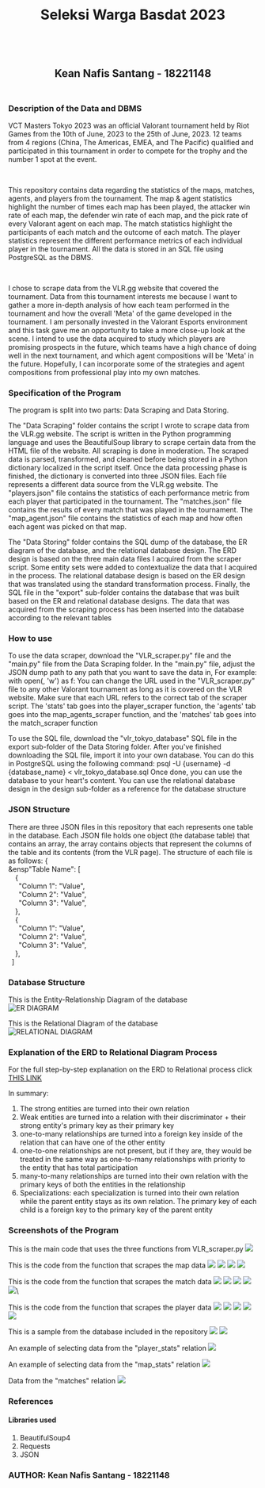 <h1 align="center">
  <br>
  Seleksi Warga Basdat 2023
  <br>
  <br>
</h1>

<h2 align="center">
  <br>
  Kean Nafis Santang - 18221148
  <br>
  <br>
</h2>



### Description of the Data and DBMS
<p>
  VCT Masters Tokyo 2023 was an official Valorant tournament held by Riot Games from the 10th of June, 2023 to the 25th of June, 2023. 12 teams from 4 regions (China, The Americas, EMEA, and The Pacific) qualified and participated in this tournament in order to compete for the trophy and the number 1 spot at the event. 
</p>
<br>

<p>
  This repository contains data regarding the statistics of the maps, matches, agents, and players from the tournament. The map & agent statistics highlight the number of times each map has been played, the attacker win rate of each map, the defender win rate of each map, and the pick rate of every Valorant agent on each map. The match statistics highlight the participants of each match and the outcome of each match. The player statistics represent the different performance metrics of each individual player in the tournament. All the data is stored in an SQL file using PostgreSQL as the DBMS.
</p>
<br>

<p>
  I chose to scrape data from the VLR.gg website that covered the tournament. Data from this tournament interests me because I want to gather a more in-depth analysis of how each team performed in the tournament and how the overall 'Meta' of the game developed in the tournament. I am personally invested in the Valorant Esports environment and this task gave me an opportunity to take a more close-up look at the scene. I intend to use the data acquired to study which players are promising prospects in the future, which teams have a high chance of doing well in the next tournament, and which agent compositions will be 'Meta' in the future. Hopefully, I can incorporate some of the strategies and agent compositions from professional play into my own matches.
</p>

### Specification of the Program
<p>
  The program is split into two parts: Data Scraping and Data Storing. 
  
  The "Data Scraping" folder contains the script I wrote to scrape data from the VLR.gg website. The script is written in the Python programming language and uses the BeautifulSoup library to scrape certain data from the HTML file of the website. All scraping is done in moderation. The scraped data is parsed, transformed, and cleaned before being stored in a Python dictionary localized in the script itself. Once the data processing phase is finished, the dictionary is converted into three JSON files. Each file represents a different data source from the VLR.gg website. The "players.json" file contains the statistics of each performance metric from each player that participated in the tournament. The "matches.json" file contains the results of every match that was played in the tournament. The "map_agent.json" file contains the statistics of each map and how often each agent was picked on that map.

  The "Data Storing" folder contains the SQL dump of the database, the ER diagram of the database, and the relational database design. The ERD design is based on the three main data files I acquired from the scraper script. Some entity sets were added to contextualize the data that I acquired in the process. The relational database design is based on the ER design that was translated using the standard transformation process. Finally, the SQL file in the "export" sub-folder contains the database that was built based on the ER and relational database designs. The data that was acquired from the scraping process has been inserted into the database according to the relevant tables
</p>

### How to use
<p>
  To use the data scraper, download the "VLR_scraper.py" file and the "main.py" file from the Data Scraping folder. In the "main.py" file, adjust the JSON dump path to any path that you want to save the data in, For example:
  with open(<YOUR PATH HERE>, 'w') as f:
    You can change the URL used in the "VLR_scraper.py" file to any other Valorant tournament as long as it is covered on the VLR website. Make sure that each URL refers to the correct tab of the scraper script. The 'stats' tab goes into the player_scraper function, the 'agents' tab goes into the map_agents_scraper function, and the 'matches' tab goes into the match_scraper function

  To use the SQL file, download the "vlr_tokyo_database" SQL file in the export sub-folder of the Data Storing folder. After you've finished downloading the SQL file, import it into your own database. You can do this in PostgreSQL using the following command:
  psql -U {username} -d {database_name} < vlr_tokyo_database.sql
Once done, you can use the database to your heart's content. You can use the relational database design in the design sub-folder as a reference for the database structure
</p>

### JSON Structure
<p>
  There are three JSON files in this repository that each represents one table in the database. Each JSON file holds one object (the database table) that contains an array, the array contains objects that represent the columns of the table and its contents (from the VLR page). The structure of each file is as follows:
  { <br>
    &ensp"Table Name": [ <br>
        &ensp;&ensp;{ <br>
          &ensp;&ensp;&ensp;"Column 1": "Value", <br>
          &ensp;&ensp;&ensp;"Column 2": "Value", <br>
          &ensp;&ensp;&ensp;"Column 3": "Value", <br>
        &ensp;&ensp;}, <br>
        &ensp;&ensp;{ <br>
          &ensp;&ensp;&ensp;"Column 1": "Value", <br>
          &ensp;&ensp;&ensp;"Column 2": "Value", <br>
          &ensp;&ensp;&ensp;"Column 3": "Value", <br>
        &ensp;&ensp;}, <br>
    &ensp;] <br>
</p>


### Database Structure
<p>
  This is the Entity-Relationship Diagram of the database <br>
  <img src='/Data Storing/design/VLR_ERD.png' title="ER DIAGRAM">

  This is the Relational Diagram of the database <br>
  <img src='/Data Storing/design/VLR_Relational.png' title="RELATIONAL DIAGRAM">
</p>

### Explanation of the ERD to Relational Diagram Process
For the full step-by-step explanation on the ERD to Relational process click <a href='https://docs.google.com/document/d/1Mb3ZZDUXXIagf17eEDmtMFo0wlgui2ADBjK_Nw-NXo0/edit?usp=sharing'>THIS LINK </a>

In summary:
1. The strong entities are turned into their own relation
2. Weak entities are turned into a relation with their discriminator + their strong entity's primary key as their primary key
3. one-to-many relationships are turned into a foreign key inside of the relation that can have one of the other entity
4. one-to-one relationships are not present, but if they are, they would be treated in the same way as one-to-many relationships with priority to the entity that has total participation
5. many-to-many relationships are turned into their own relation with the primary keys of both the entities in the relationship
6. Specializations: each specialization is turned into their own relation while the parent entity stays as its own relation. The primary key of each child is a foreign key to the primary key of the parent entity

### Screenshots of the Program
<p>
  This is the main code that uses the three functions from VLR_scraper.py
  <img src='/Data Scraping/screenshot/main_code.png'>



  This is the code from the function that scrapes the map data
  <img src='/Data Scraping/screenshot/soup_maps_init.png'>
  <img src='/Data Scraping/screenshot/soup_maps_access.png'>
  <img src='/Data Scraping/screenshot/soup_maps_agent_search.png'>
  <img src='/Data Scraping/screenshot/soup_maps_append.png'>




  This is the code from the function that scrapes the match data
  <img src='/Data Scraping/screenshot/soup_matches_init_1.png'>
  <img src='/Data Scraping/screenshot/soup_matches_data_search.png'>
  <img src='/Data Scraping/screenshot/soup_matches_data_search_2.png'>
  <img src='/Data Scraping/screenshot/soup_matches_append_1.png'>
  <img src='/Data Scraping/screenshot/soup_matches_append_2.png'>\



  This is the code from the function that scrapes the player data
  <img src='/Data Scraping/screenshot/soup_player_init.png'>
  <img src='/Data Scraping/screenshot/soup_player_table.png'>
  <img src='/Data Scraping/screenshot/soup_player_innerfunc.png'>
  <img src='/Data Scraping/screenshot/soup_player_scraping.png'>
  <img src='/Data Scraping/screenshot/soup_player_insert.png'>


  This is a sample from the database included in the repository
  <img src='/Data Storing/screenshot/vlr_sql_tables.png'>
  <img src='/Data Storing/screenshot/vlr_sql_players_full.png'>
  
  An example of selecting data from the "player_stats" relation
  <img src='/Data Storing/screenshot/vlr_sql_players_selected.png'>

  An example of selecting data from the "map_stats" relation
  <img src='/Data Storing/screenshot/vlr_sql_map_selection.png'>

  Data from the "matches" relation
  <img src='/Data Storing/screenshot/vlr_sql_matches.png'>
</p>

### References
#### Libraries used
1. BeautifulSoup4
2. Requests
3. JSON

### AUTHOR: Kean Nafis Santang - 18221148
